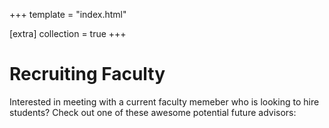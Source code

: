 +++
template = "index.html"

[extra]
collection = true
+++

# Recruiting Faculty

Interested in meeting with a current faculty memeber who is looking to hire students? Check out one of these awesome potential future advisors: